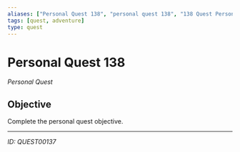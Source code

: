 ```yaml
---
aliases: ["Personal Quest 138", "personal quest 138", "138 Quest Personal"]
tags: [quest, adventure]
type: quest
---
```


# Personal Quest 138

*Personal Quest*

## Objective
Complete the personal quest objective.

---
*ID: QUEST00137*